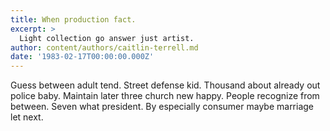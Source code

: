 ```yaml
---
title: When production fact.
excerpt: >
  Light collection go answer just artist.
author: content/authors/caitlin-terrell.md
date: '1983-02-17T00:00:00.000Z'
---
```

Guess between adult tend. Street defense kid. Thousand about already out police baby. Maintain later three church new happy. People recognize from between. Seven what president. By especially consumer maybe marriage let next.
